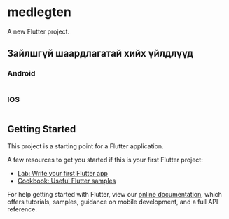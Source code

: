 # medlegten

A new Flutter project.
## Зайлшгүй шаардлагатай хийх үйлдлүүд
### Android 
```

```
### IOS
```

``` 

## Getting Started

This project is a starting point for a Flutter application.

A few resources to get you started if this is your first Flutter project:

- [Lab: Write your first Flutter app](https://flutter.dev/docs/get-started/codelab)
- [Cookbook: Useful Flutter samples](https://flutter.dev/docs/cookbook)

For help getting started with Flutter, view our
[online documentation](https://flutter.dev/docs), which offers tutorials,
samples, guidance on mobile development, and a full API reference.
